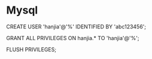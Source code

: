 # Mysql

CREATE USER 'hanjia'@'%' IDENTIFIED BY 'abc123456';

GRANT ALL PRIVILEGES ON hanjia.* TO 'hanjia'@'%';

FLUSH PRIVILEGES;




